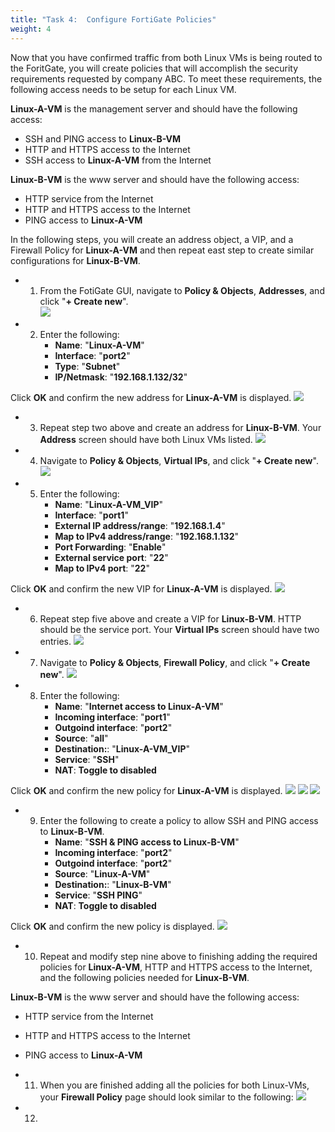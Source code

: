 ```yaml
---
title: "Task 4:  Configure FortiGate Policies"
weight: 4
---
```






Now that you have confirmed traffic from both Linux VMs is being routed to the ForitGate, you will create policies that will accomplish the security requirements requested by company ABC.
To meet these requirements, the following access needs to be setup for each Linux VM.

**Linux-A-VM** is the management server and should have the following access:
- SSH and PING access to **Linux-B-VM**
- HTTP and HTTPS access to the Internet
- SSH access to **Linux-A-VM** from the Internet

**Linux-B-VM** is the www server and should have the following access:
- HTTP service from the Internet
- HTTP and HTTPS access to the Internet
- PING access to **Linux-A-VM**


In the following steps, you will create an address object, a VIP, and a Firewall Policy for **Linux-A-VM** and then repeat east step to create similar configurations for **Linux-B-VM**.

- 1. From the FotiGate GUI, navigate to **Policy & Objects**, **Addresses**, and click "**+ Create new**".  
![](../Images/4-4-Azure-fgt-policy-1.PNG)

- 2. Enter the following:
        - **Name**:  "**Linux-A-VM**"
        - **Interface**:  "**port2**"
        - **Type**:  "**Subnet**"
        - **IP/Netmask**:  "**192.168.1.132/32**"

Click **OK** and confirm the new address for **Linux-A-VM** is displayed.
![](../Images/4-4-Azure-fgt-policy-2.PNG)

- 3. Repeat step two above and create an address for **Linux-B-VM**.  Your **Address** screen should have both Linux VMs listed.
![](../Images/4-4-Azure-fgt-policy-6.PNG)

- 4. Navigate to **Policy & Objects**, **Virtual IPs**, and click "**+ Create new**".  
![](../Images/4-4-Azure-fgt-policy-3.PNG)

- 5. Enter the following:
        - **Name**:  "**Linux-A-VM_VIP**"
        - **Interface**:  "**port1**"
        - **External IP address/range**:  "**192.168.1.4**"
        - **Map to IPv4 address/range**:  "**192.168.1.132**"
        - **Port Forwarding**:  "**Enable**"
        - **External service port**:  "**22**"
        - **Map to IPv4 port**: "**22**"

Click **OK** and confirm the new VIP for **Linux-A-VM** is displayed.
![](../Images/4-4-Azure-fgt-policy-4.PNG)

- 6. Repeat step five above and create a VIP for **Linux-B-VM**.  HTTP should be the service port.  Your **Virtual IPs** screen should have two entries.
![](../Images/4-4-Azure-fgt-policy-7.PNG)

- 7. Navigate to **Policy & Objects**, **Firewall Policy**, and click "**+ Create new**".
![](../Images/4-4-Azure-fgt-policy-5.PNG)

- 8. Enter the following:
        - **Name**:  "**Internet access to Linux-A-VM**"
        - **Incoming interface**:  "**port1**"
        - **Outgoind interface**:  "**port2**"
        - **Source**:  "**all**"
        - **Destination:**:  "**Linux-A-VM_VIP**"
        - **Service**:  "**SSH**"
        - **NAT**:  **Toggle to disabled**

Click **OK** and confirm the new policy for **Linux-A-VM** is displayed.
![](../Images/4-4-Azure-fgt-policy-8.PNG)
![](../Images/4-4-Azure-fgt-policy-9.PNG)
![](../Images/4-4-Azure-fgt-policy-10.PNG)

- 9.  Enter the following to create a policy to allow SSH and PING access to **Linux-B-VM**.
        - **Name**:  "**SSH & PING access to Linux-B-VM**"
        - **Incoming interface**:  "**port2**"
        - **Outgoind interface**:  "**port2**"
        - **Source**:  "**Linux-A-VM**"
        - **Destination:**:  "**Linux-B-VM**"
        - **Service**:  "**SSH PING**"
        - **NAT**:  **Toggle to disabled**

Click **OK** and confirm the new policy is displayed.
![](../Images/4-4-Azure-fgt-policy-11.PNG)

- 10. Repeat and modify step nine above to finishing adding the required policies for **Linux-A-VM**, HTTP and HTTPS access to the Internet, and the following policies needed for **Linux-B-VM**.

**Linux-B-VM** is the www server and should have the following access:
- HTTP service from the Internet
- HTTP and HTTPS access to the Internet
- PING access to **Linux-A-VM**

- 11. When you are finished adding all the policies for both Linux-VMs, your **Firewall Policy** page should look similar to the following:
![](../Images/4-4-Azure-fgt-policy-12.PNG)
 
 - 12. 